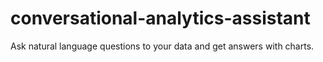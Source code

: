 # conversational-analytics-assistant
Ask natural language questions to your data and get answers with charts.

